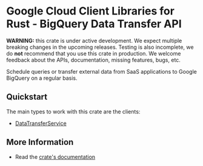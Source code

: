 # Google Cloud Client Libraries for Rust - BigQuery Data Transfer API

<!-- Code generated by sidekick. DO NOT EDIT. -->

**WARNING:** this crate is under active development. We expect multiple breaking
changes in the upcoming releases. Testing is also incomplete, we do **not**
recommend that you use this crate in production. We welcome feedback about the
APIs, documentation, missing features, bugs, etc.

Schedule queries or transfer external data from SaaS applications to Google
BigQuery on a regular basis.

## Quickstart

The main types to work with this crate are the clients:

- [DataTransferService]

## More Information

- Read the [crate's documentation](https://docs.rs/google-cloud-bigquery-datatransfer-v1/latest/google-cloud-bigquery-datatransfer-v1)

[DataTransferService]: https://docs.rs/google-cloud-bigquery-datatransfer-v1/latest/google_cloud_bigquery_datatransfer_v1/client/struct.DataTransferService.html

